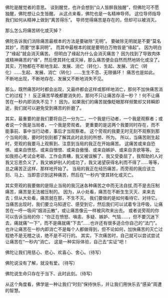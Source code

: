 佛陀是醒觉者的意思。
谈到醒觉，也许会想到“众人皆醉我独醒”，但佛陀可不愿独醒，佛陀想让众生皆醒。
从这点来看，佛陀也是一名精神导师。
这位导师指导我们如何从精神上做到“离苦得乐”。
导师觉得痛苦是存在的，但却可以被消灭。

那么怎么将痛苦转化或灭掉？

佛陀告诉我们消除痛苦最根本的方法是要破除“无明”。
要破除无明就是不要“莫名其妙”，而要“世事洞明”。
而其中最根本的就是要明白万物皆是“缘起”。
因为明白了“缘起”就会消灭痛苦。
但明白了缘起为什么会消灭痛苦？
因为找到了导致肉体或精神痛苦的“缘”，然后使其转化或灭掉，那么痛苦便会自然而然地转化或没了。
其实，万物都在不断地生起、发展、消亡（转化）、生起、发展、消亡（转化）……生起、发展、消亡（转化）……生生不息、无限循环！
痛苦也是如此。
不断地出现，不断地存在、发展又不断地消失不见。
        
那么，既然痛苦时时都会出现，又最终都会这样或那样地消亡，那何不加快痛苦消亡的过程？！
反正痛苦早晚都要消失的，那何不只让痛苦存活一秒？！何不让痛苦在一秒内即消失不见？！
因为，如果我们的痛苦就像眨眼那样频繁却又转瞬即逝，我们就可以避免受到痛苦的折磨了。

其实，最重要的是我们要将自己一分为二，一个我是行动者，一个我是观察者；或者说一个我是当局者，一个我是旁观者。
更重要的是这两个我要同时存在，而不能事前、事中当行动者，事后才当观察者。
这个旁观的我要无时无刻不观察到那个当局的我，要时时刻刻都了解其此时此刻的所想、所为。
所以，当痛苦刚生起时，旁观的我要马上观察到、注意到当局的我正在开始痛苦。
这痛苦或来自恐惧、或来自愤怒、或来自憎恨、或来自傲慢、或来自嫉妒、或来自贪欲等等。
比如我担心考试会考砸、工作会弄糟，我又被误解了、我又受委屈了，我帮助的人对我又忘恩负义了，我又嫉妒别人的成功了，我又渴望获得名利而不得了……等等，总之痛苦正这样、那样地开始了。
当局的我正在经历痛苦，而旁观的我应该立刻、马上、当即意识到这种痛苦，然后在“一秒内”使其转化或灭亡。

其实旁观的我要做的是阻止当局的我沉迷各种痛苦之中而无法自拔,而不是去压制痛苦，痛苦是无法被压制的。
因为，从小处看，痛苦在不断生生灭灭、来来去去；但从大处看，痛苦就在那，不生不灭。
我们要做的是如何看待它、对待它。
当痛苦出现时，我们要立马知道它、感受到它，然后我们可以试着专注呼吸，让痛苦在一呼一吸间“烟消云散”，或让痛苦像云一样被风吹来出去。
或者说旁观的你可以告诉当局的你：“你正在愤怒、嗔恚、多疑、嫉妒、气恼……，但不要沉迷下去，痛就痛“一下”，而不是痛就痛“下去”……也许还有很多适合你自己的“法门”。
也许让痛苦在一秒内即消亡不是每个人都做得到，但不论如何，加快痛苦的灭亡过程绝不是无稽之谈，绝不是不可行的。
其实，下次痛苦时，自己就可以尝试尝试让痛苦在“一秒内”消亡。
这是一种实际体验，自己去“实证”吧！

佛陀让我们用慈心、悲心、欢喜心、舍心。（待写）

佛陀说没有了解，就没有爱。（待写）

佛陀说生命只存在于当下、此时此刻。（待写）

从这个角度看，佛学是一种让我们“时刻”保持快乐，并让我们用快乐去“感染”周遭的智慧。